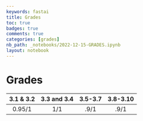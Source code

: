 ```yaml
---
keywords: fastai
title: Grades
toc: true 
badges: true
comments: true
categories: [grades]
nb_path: _notebooks/2022-12-15-GRADES.ipynb
layout: notebook
---
```


<!--
#################################################
### THIS FILE WAS AUTOGENERATED! DO NOT EDIT! ###
#################################################
# file to edit: _notebooks/2022-12-15-GRADES.ipynb
-->

<div class="container" id="notebook-container">
        
<div class="cell border-box-sizing text_cell rendered"><div class="inner_cell">
<div class="text_cell_render border-box-sizing rendered_html">
<h1 id="Grades">Grades<a class="anchor-link" href="#Grades"> </a></h1><table>
<thead><tr>
<th style="text-align:center">3.1 &amp; 3.2</th>
<th style="text-align:center">3.3 and 3.4</th>
<th style="text-align:center">3.5-3.7</th>
<th style="text-align:center">3.8-3.10</th>
</tr>
</thead>
<tbody>
<tr>
<td style="text-align:center">0.95/1</td>
<td style="text-align:center">1/1</td>
<td style="text-align:center">.9/1</td>
<td style="text-align:center">.9/1</td>
</tr>
</tbody>
</table>

</div>
</div>
</div>
</div>
 

